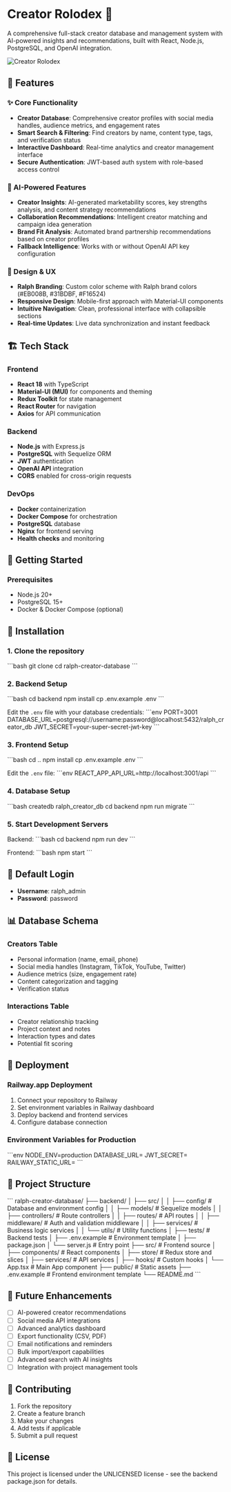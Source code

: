# Creator Rolodex 🎨

A comprehensive full-stack creator database and management system with AI-powered insights and recommendations, built with React, Node.js, PostgreSQL, and OpenAI integration.

![Creator Rolodex](https://img.shields.io/badge/Creator-Rolodex-EB008B?style=for-the-badge&logo=data:image/svg+xml;base64,PHN2ZyB3aWR0aD0iMjQiIGhlaWdodD0iMjQiIHZpZXdCb3g9IjAgMCAyNCAyNCIgZmlsbD0ibm9uZSIgeG1sbnM9Imh0dHA6Ly93d3cudzMub3JnLzIwMDAvc3ZnIj4KPHBhdGggZD0iTTEyIDJMMTMuMDkgOC4yNkwyMCA5TDEzLjA5IDE1Ljc0TDEyIDIyTDEwLjkxIDE1Ljc0TDQgOUwxMC45MSA4LjI2TDEyIDJaIiBmaWxsPSJ3aGl0ZSIvPgo8L3N2Zz4K)

## 🚀 Features

### ✨ Core Functionality
- **Creator Database**: Comprehensive creator profiles with social media handles, audience metrics, and engagement rates
- **Smart Search & Filtering**: Find creators by name, content type, tags, and verification status
- **Interactive Dashboard**: Real-time analytics and creator management interface
- **Secure Authentication**: JWT-based auth system with role-based access control

### 🤖 AI-Powered Features
- **Creator Insights**: AI-generated marketability scores, key strengths analysis, and content strategy recommendations
- **Collaboration Recommendations**: Intelligent creator matching and campaign idea generation
- **Brand Fit Analysis**: Automated brand partnership recommendations based on creator profiles
- **Fallback Intelligence**: Works with or without OpenAI API key configuration

### 🎨 Design & UX
- **Ralph Branding**: Custom color scheme with Ralph brand colors (#EB008B, #31BDBF, #F16524)
- **Responsive Design**: Mobile-first approach with Material-UI components
- **Intuitive Navigation**: Clean, professional interface with collapsible sections
- **Real-time Updates**: Live data synchronization and instant feedback

## 🏗️ Tech Stack

### Frontend
- **React 18** with TypeScript
- **Material-UI (MUI)** for components and theming
- **Redux Toolkit** for state management
- **React Router** for navigation
- **Axios** for API communication

### Backend
- **Node.js** with Express.js
- **PostgreSQL** with Sequelize ORM
- **JWT** authentication
- **OpenAI API** integration
- **CORS** enabled for cross-origin requests

### DevOps
- **Docker** containerization
- **Docker Compose** for orchestration
- **PostgreSQL** database
- **Nginx** for frontend serving
- **Health checks** and monitoring

## 🚦 Getting Started

### Prerequisites
- Node.js 20+
- PostgreSQL 15+
- Docker & Docker Compose (optional)

## 🔧 Installation

### 1. Clone the repository
\`\`\`bash
git clone <repository-url>
cd ralph-creator-database
\`\`\`

### 2. Backend Setup
\`\`\`bash
cd backend
npm install
cp .env.example .env
\`\`\`

Edit the `.env` file with your database credentials:
\`\`\`env
PORT=3001
DATABASE_URL=postgresql://username:password@localhost:5432/ralph_creator_db
JWT_SECRET=your-super-secret-jwt-key
\`\`\`

### 3. Frontend Setup
\`\`\`bash
cd ..
npm install
cp .env.example .env
\`\`\`

Edit the `.env` file:
\`\`\`env
REACT_APP_API_URL=http://localhost:3001/api
\`\`\`

### 4. Database Setup
\`\`\`bash
createdb ralph_creator_db
cd backend
npm run migrate
\`\`\`

### 5. Start Development Servers

Backend:
\`\`\`bash
cd backend
npm run dev
\`\`\`

Frontend:
\`\`\`bash
npm start
\`\`\`

## 🔐 Default Login

- **Username**: ralph_admin
- **Password**: password

## 📊 Database Schema

### Creators Table
- Personal information (name, email, phone)
- Social media handles (Instagram, TikTok, YouTube, Twitter)
- Audience metrics (size, engagement rate)
- Content categorization and tagging
- Verification status

### Interactions Table
- Creator relationship tracking
- Project context and notes
- Interaction types and dates
- Potential fit scoring

## 🚀 Deployment

### Railway.app Deployment

1. Connect your repository to Railway
2. Set environment variables in Railway dashboard
3. Deploy backend and frontend services
4. Configure database connection

### Environment Variables for Production
\`\`\`env
NODE_ENV=production
DATABASE_URL=<railway-postgres-url>
JWT_SECRET=<secure-random-string>
RAILWAY_STATIC_URL=<your-app-url>
\`\`\`

## 📁 Project Structure

\`\`\`
ralph-creator-database/
├── backend/
│   ├── src/
│   │   ├── config/          # Database and environment config
│   │   ├── models/          # Sequelize models
│   │   ├── controllers/     # Route controllers
│   │   ├── routes/          # API routes
│   │   ├── middleware/      # Auth and validation middleware
│   │   ├── services/        # Business logic services
│   │   └── utils/           # Utility functions
│   ├── tests/               # Backend tests
│   ├── .env.example         # Environment template
│   ├── package.json
│   └── server.js           # Entry point
├── src/                    # Frontend source
│   ├── components/         # React components
│   ├── store/             # Redux store and slices
│   ├── services/          # API services
│   ├── hooks/             # Custom hooks
│   └── App.tsx            # Main App component
├── public/                # Static assets
├── .env.example          # Frontend environment template
└── README.md
\`\`\`

## 🔮 Future Enhancements

- [ ] AI-powered creator recommendations
- [ ] Social media API integrations
- [ ] Advanced analytics dashboard
- [ ] Export functionality (CSV, PDF)
- [ ] Email notifications and reminders
- [ ] Bulk import/export capabilities
- [ ] Advanced search with AI insights
- [ ] Integration with project management tools

## 🤝 Contributing

1. Fork the repository
2. Create a feature branch
3. Make your changes
4. Add tests if applicable
5. Submit a pull request

## 📄 License

This project is licensed under the UNLICENSED license - see the backend package.json for details.
